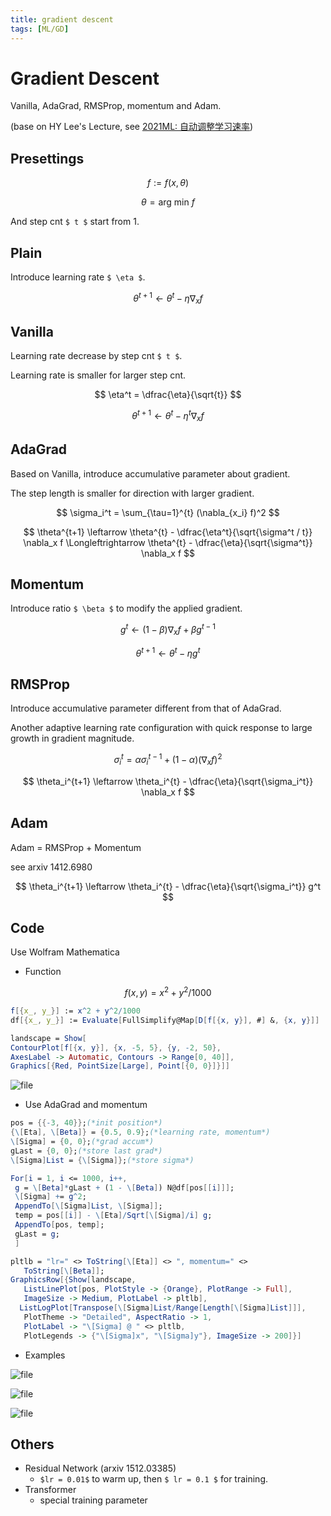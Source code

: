 ```yaml
---
title: gradient descent
tags: [ML/GD]
---
```



# Gradient Descent

Vanilla, AdaGrad, RMSProp, momentum and Adam.

(base on HY Lee's Lecture, see [2021ML: 自动调整学习速率](https://www.bilibili.com/video/BV1JA411c7VT?p=7))

## Presettings

$$
f := f(x,\theta)
$$

$$
\theta = \mathrm{arg} \ \mathrm{min} \ f
$$

And step cnt `$ t $` start from 1.

## Plain

Introduce learning rate `$ \eta $`.

$$
\theta^{t+1} \leftarrow \theta^{t} - \eta \nabla_x f
$$

## Vanilla

Learning rate decrease by step cnt `$ t $`.

Learning rate is smaller for larger step cnt.

$$
\eta^t = \dfrac{\eta}{\sqrt{t}}
$$

$$
\theta^{t+1} \leftarrow \theta^{t} - \eta^t \nabla_x f
$$

## AdaGrad

Based on Vanilla, introduce accumulative parameter about gradient.

The step length is smaller for direction with larger gradient.

$$
\sigma_i^t = \sum_{\tau=1}^{t} (\nabla_{x_i} f)^2
$$

$$
\theta^{t+1}
\leftarrow \theta^{t} - \dfrac{\eta^t}{\sqrt{\sigma^t / t}} \nabla_x f
\Longleftrightarrow \theta^{t} - \dfrac{\eta}{\sqrt{\sigma^t}} \nabla_x f
$$

## Momentum

Introduce ratio `$ \beta $` to modify the applied gradient.

$$
g^t \leftarrow (1 - \beta)\nabla_x f + \beta g^{t-1}
$$

$$
\theta^{t+1} \leftarrow \theta^{t} - \eta g^t
$$

## RMSProp

Introduce accumulative parameter different from that of AdaGrad.

Another adaptive learning rate configuration with quick response to large growth in gradient magnitude.

$$
\sigma_i^t = \alpha \sigma_i^{t-1} + (1-\alpha) (\nabla_x f)^2
$$

$$
\theta_i^{t+1} \leftarrow \theta_i^{t} - \dfrac{\eta}{\sqrt{\sigma_i^t}} \nabla_x f
$$

## Adam

Adam = RMSProp + Momentum

see arxiv 1412.6980

$$
\theta_i^{t+1} \leftarrow \theta_i^{t} - \dfrac{\eta}{\sqrt{\sigma_i^t}} g^t
$$

## Code

Use Wolfram Mathematica

- Function

$$
f(x,y) = x^2 + y^2 / 1000
$$

```mathematica
f[{x_, y_}] := x^2 + y^2/1000
df[{x_, y_}] := Evaluate[FullSimplify@Map[D[f[{x, y}], #] &, {x, y}]]

landscape = Show[
ContourPlot[f[{x, y}], {x, -5, 5}, {y, -2, 50}, 
AxesLabel -> Automatic, Contours -> Range[0, 40]],
Graphics[{Red, PointSize[Large], Point[{0, 0}]}]]
```

![file](http://106.14.196.28/wp-content/uploads/2022/03/image-1647780470947.png)

- Use AdaGrad and momentum

```mathematica
pos = {{-3, 40}};(*init position*)
{\[Eta], \[Beta]} = {0.5, 0.9};(*learning rate, momentum*)
\[Sigma] = {0, 0};(*grad accum*)
gLast = {0, 0};(*store last grad*)
\[Sigma]List = {\[Sigma]};(*store sigma*)

For[i = 1, i <= 1000, i++,
 g = \[Beta]*gLast + (1 - \[Beta]) N@df[pos[[i]]];
 \[Sigma] += g^2;
 AppendTo[\[Sigma]List, \[Sigma]];
 temp = pos[[i]] - \[Eta]/Sqrt[\[Sigma]/i] g;
 AppendTo[pos, temp];
 gLast = g;
 ]

pltlb = "lr=" <> ToString[\[Eta]] <> ", momentum=" <> 
   ToString[\[Beta]];
GraphicsRow[{Show[landscape, 
   ListLinePlot[pos, PlotStyle -> {Orange}, PlotRange -> Full], 
   ImageSize -> Medium, PlotLabel -> pltlb],
  ListLogPlot[Transpose[\[Sigma]List/Range[Length[\[Sigma]List]]], 
   PlotTheme -> "Detailed", AspectRatio -> 1, 
   PlotLabel -> "\[Sigma] @ " <> pltlb, 
   PlotLegends -> {"\[Sigma]x", "\[Sigma]y"}, ImageSize -> 200]}]
```

- Examples

![file](http://106.14.196.28/wp-content/uploads/2022/03/image-1647781302471.png)

![file](http://106.14.196.28/wp-content/uploads/2022/03/image-1647781509931.png)

![file](http://106.14.196.28/wp-content/uploads/2022/03/image-1647781567066.png)

## Others

- Residual Network (arxiv 1512.03385)
	- `$lr = 0.01$` to warm up, then `$ lr = 0.1 $` for training.
- Transformer
	- special training parameter
